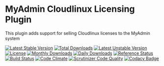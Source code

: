 # MyAdmin Cloudlinux Licensing Plugin

This plugin adds support for selling Cloudlinux licenses to the MyAdmin system

[![Latest Stable Version](https://poser.pugx.org/detain/myadmin-cloudlinux-licensing/version)](https://packagist.org/packages/detain/myadmin-cloudlinux-licensing)
[![Total Downloads](https://poser.pugx.org/detain/myadmin-cloudlinux-licensing/downloads)](https://packagist.org/packages/detain/myadmin-cloudlinux-licensing)
[![Latest Unstable Version](https://poser.pugx.org/detain/myadmin-cloudlinux-licensing/v/unstable)](//packagist.org/packages/detain/myadmin-cloudlinux-licensing)
[![License](https://poser.pugx.org/detain/myadmin-cloudlinux-licensing/license)](https://packagist.org/packages/detain/myadmin-cloudlinux-licensing)
[![Monthly Downloads](https://poser.pugx.org/detain/myadmin-cloudlinux-licensing/d/monthly)](https://packagist.org/packages/detain/myadmin-cloudlinux-licensing)
[![Daily Downloads](https://poser.pugx.org/detain/myadmin-cloudlinux-licensing/d/daily)](https://packagist.org/packages/detain/myadmin-cloudlinux-licensing)
[![Reference Status](https://www.versioneye.com/php/detain:myadmin-cloudlinux-licensing/reference_badge.svg?style=flat)](https://www.versioneye.com/php/detain:myadmin-cloudlinux-licensing/references)
[![Build Status](https://travis-ci.org/detain/myadmin-cloudlinux-licensing.svg?branch=master)](https://travis-ci.org/detain/myadmin-cloudlinux-licensing)
[![Code Climate](https://codeclimate.com/github/detain/myadmin-cloudlinux-licensing/badges/gpa.svg)](https://codeclimate.com/github/detain/myadmin-cloudlinux-licensing)
[![Scrutinizer Code Quality](https://scrutinizer-ci.com/g/detain/myadmin-cloudlinux-licensing/badges/quality-score.png?b=master)](https://scrutinizer-ci.com/g/detain/myadmin-cloudlinux-licensing/?branch=master)
[![Codacy Badge](https://api.codacy.com/project/badge/Grade/dcfdb555bf234afabceb40728959280b)](https://www.codacy.com/app/detain/myadmin-cloudlinux-licensing)
